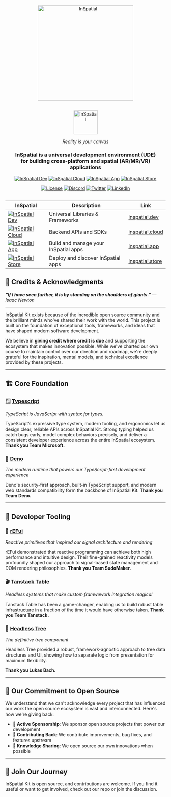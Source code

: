 <div align="center">

<a href="https://inspatial.io" target="_blank">
    <picture>
        <source media="(prefers-color-scheme: light)" srcset="https://inspatial-storage.s3.eu-west-2.amazonaws.com/media/icon-brutal-light.svg">
        <source media="(prefers-color-scheme: dark)" srcset="https://inspatial-storage.s3.eu-west-2.amazonaws.com/media/icon-brutal-dark.svg">
        <img src="https://inspatial-storage.s3.eu-west-2.amazonaws.com/media/icon-brutal-dark.svg" alt="InSpatial" width="300"/>
    </picture>
</a>

<br>
   <br>

<a href="https://inspatial.io" target="_blank">
<p align="center">
    <picture>
        <source media="(prefers-color-scheme: light)" srcset="https://inspatial-storage.s3.eu-west-2.amazonaws.com/media/logo-light.svg">
        <source media="(prefers-color-scheme: dark)" srcset="https://inspatial-storage.s3.eu-west-2.amazonaws.com/media/logo-dark.svg">
        <img src="https://inspatial-storage.s3.eu-west-2.amazonaws.com/media/logo-dark.svg" height="75" alt="InSpatial">
    </picture>
</p>
</a>

_Reality is your canvas_

<h3 align="center">
    InSpatial is a universal development environment (UDE) <br> for building cross-platform and spatial (AR/MR/VR) applications
  </h3>

[![InSpatial Dev](https://inspatial-storage.s3.eu-west-2.amazonaws.com/media/dev-badge.svg)](https://www.inspatial.dev)
[![InSpatial Cloud](https://inspatial-storage.s3.eu-west-2.amazonaws.com/media/cloud-badge.svg)](https://www.inspatial.cloud)
[![InSpatial App](https://inspatial-storage.s3.eu-west-2.amazonaws.com/media/app-badge.svg)](https://www.inspatial.io)
[![InSpatial Store](https://inspatial-storage.s3.eu-west-2.amazonaws.com/media/store-badge.svg)](https://www.inspatial.store)

[![License](https://img.shields.io/badge/license-Apache%202.0-blue.svg)](https://opensource.org/licenses/Intentional-License-1.0)
[![Discord](https://img.shields.io/badge/discord-join_us-5a66f6.svg?style=flat-square)](https://discord.gg/inspatiallabs)
[![Twitter](https://img.shields.io/badge/twitter-follow_us-1d9bf0.svg?style=flat-square)](https://twitter.com/inspatiallabs)
[![LinkedIn](https://img.shields.io/badge/linkedin-connect_with_us-0a66c2.svg?style=flat-square)](https://www.linkedin.com/company/inspatiallabs)

</div>

##

<div align="center">

| InSpatial                                                                                                                     | Description                          | Link                                           |
| ----------------------------------------------------------------------------------------------------------------------------- | ------------------------------------ | ---------------------------------------------- |
| [![InSpatial Dev](https://inspatial-storage.s3.eu-west-2.amazonaws.com/media/dev-badge.svg)](https://www.inspatial.dev)       | Universal Libraries & Frameworks     | [inspatial.dev](https://www.inspatial.dev)     |
| [![InSpatial Cloud](https://inspatial-storage.s3.eu-west-2.amazonaws.com/media/cloud-badge.svg)](https://www.inspatial.cloud) | Backend APIs and SDKs                | [inspatial.cloud](https://www.inspatial.cloud) |
| [![InSpatial App](https://inspatial-storage.s3.eu-west-2.amazonaws.com/media/app-badge.svg)](https://www.inspatial.io)        | Build and manage your InSpatial apps | [inspatial.app](https://www.inspatial.io)      |
| [![InSpatial Store](https://inspatial-storage.s3.eu-west-2.amazonaws.com/media/store-badge.svg)](https://www.inspatial.store) | Deploy and discover InSpatial apps   | [inspatial.store](https://www.inspatial.store) |

</div>

## 🙏 Credits & Acknowledgments

_**"If I have seen further, it is by standing on the shoulders of giants."** — Isaac Newton_

---

InSpatial Kit exists because of the incredible open source community and the brilliant minds who've shared their work with the world. This project is built on the foundation of exceptional tools, frameworks, and ideas that have shaped modern software development.

We believe in **giving credit where credit is due** and supporting the ecosystem that makes innovation possible. While we've charted our own course to maintain control over our direction and roadmap, we're deeply grateful for the inspiration, mental models, and technical excellence provided by these projects.

---

## 🏗️ **Core Foundation**

### **🪟 [Typescript](https://www.typescriptlang.org/)**

_TypeScript is JavaScript with syntax for types._

TypeScript’s expressive type system, modern tooling, and ergonomics let us design clear, reliable APIs across InSpatial Kit. Strong typing helped us catch bugs early, model complex behaviors precisely, and deliver a consistent developer experience across the entire InSpatial ecosystem.
**Thank you Team Microsoft.**

### **🦕 [Deno](https://deno.land/)**

_The modern runtime that powers our TypeScript-first development experience_

Deno's security-first approach, built-in TypeScript support, and modern web standards compatibility form the backbone of InSpatial Kit.
**Thank you Team Deno.**

---

## 🔧 **Developer Tooling**

### **🎯 [rEFui](https://github.com/SudoMaker/rEFui)**

_Reactive primitives that inspired our signal architecture and rendering_

rEFui demonstrated that reactive programming can achieve both high performance and intuitive design. Their fine-grained reactivity models profoundly shaped our approach to signal-based state management and DOM rendering philosophies.
**Thank you Team SudoMaker.**

### **🎬 [Tanstack Table](https://tanstack.com/)**

_Headless systems that make custom framwework integration magical_

Tanstack Table has been a game-changer, enabling us to build robust table infrastructure in a fraction of the time it would have otherwise taken.
**Thank you Team Tanstack.**

### **🌳 [Headless Tree](https://github.com/lukasbach/headless-tree)**

_The definitive tree component_

Headless Tree provided a robust, framework-agnostic approach to tree data structures and UI, showing how to separate logic from presentation for maximum flexibility.

**Thank you Lukas Bach.**

---

## 💖 **Our Commitment to Open Source**

We understand that we can't acknowledge every project that has influenced our work the open source ecosystem is vast and interconnected. Here's how we're giving back:

- **🎯 Active Sponsorship**: We sponsor open source projects that power our development
- **🔄 Contributing Back**: We contribute improvements, bug fixes, and features upstream
- **📖 Knowledge Sharing**: We open source our own innovations when possible

---

## 🚀 **Join Our Journey**

InSpatial Kit is open source, and contributions are welcome. If you find it useful or want to get involved, check out our repo or join the discussion.
